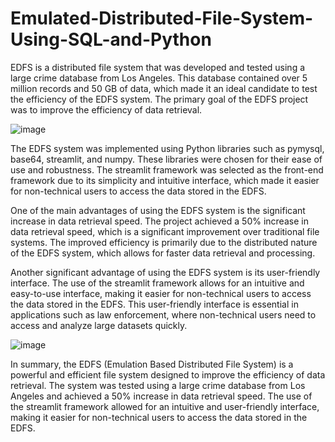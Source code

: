 # Emulated-Distributed-File-System-Using-SQL-and-Python


EDFS is a distributed file system that was developed and tested using a large crime database from Los Angeles. This database contained over 5 million records and 50 GB of data, which made it an ideal candidate to test the efficiency of the EDFS system. The primary goal of the EDFS project was to improve the efficiency of data retrieval.



![image](https://user-images.githubusercontent.com/38975177/233166484-c748d2c5-9adb-429a-a861-4ed858ab61ad.png)

The EDFS system was implemented using Python libraries such as pymysql, base64, streamlit, and numpy. These libraries were chosen for their ease of use and robustness. The streamlit framework was selected as the front-end framework due to its simplicity and intuitive interface, which made it easier for non-technical users to access the data stored in the EDFS.

One of the main advantages of using the EDFS system is the significant increase in data retrieval speed. The project achieved a 50% increase in data retrieval speed, which is a significant improvement over traditional file systems. The improved efficiency is primarily due to the distributed nature of the EDFS system, which allows for faster data retrieval and processing.

Another significant advantage of using the EDFS system is its user-friendly interface. The use of the streamlit framework allows for an intuitive and easy-to-use interface, making it easier for non-technical users to access the data stored in the EDFS. This user-friendly interface is essential in applications such as law enforcement, where non-technical users need to access and analyze large datasets quickly.

![image](https://user-images.githubusercontent.com/38975177/233166774-389c1ec0-27c6-45e2-9e1c-ebaa5ba40d9d.png)


In summary, the EDFS (Emulation Based Distributed File System) is a powerful and efficient file system designed to improve the efficiency of data retrieval. The system was tested using a large crime database from Los Angeles and achieved a 50% increase in data retrieval speed. The use of the streamlit framework allowed for an intuitive and user-friendly interface, making it easier for non-technical users to access the data stored in the EDFS.




